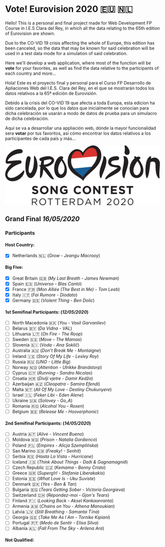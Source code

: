 # Vote! Eurovision 2020 :eu: :netherlands:

Hello! This is a personal and final project made for Web Development FP Course in I.E.S Clara del Rey, in which all the data relating to the 65th edition of Eurovision are shown.

Due to the CO-VID 19 crisis affecting the whole of Europe, this edition has been canceled, so the data that may be known for said celebration will be used in a test data mode for a simulation of said celebration.

Here we'll develop a web application, where most of the function will be **vote** for your favorites, as well as find the data relative to the participants of each country and more...

Hola! Este es el proyecto final y personal para el Curso FP Desarrollo de Apliaciones Web del I.E.S. Clara del Rey, en el que se mostrarán todos los datos relativos a la 65ª edición de Eurovisión. 

Debido a la crisis del CO-VID 19 que afecta a toda Europa, esta edicion ha sido cancelada, por lo que los datos que inicialmente se conocian para dicha celebración se usarán a modo de datos de prueba para un simulacro de dicha celebración.  

Aquí se va a desarrollar una appliación web, dónde la mayor funcionalidad sera **votar** por tus favoritos, así cómo encontrar los datos relativos a los participantes de cada país y más...

![Eurovision2020](eurovision-2020-rotterdam.svg) 

## Grand Final _16/05/2020_

### Participants
  #### Host Country:   
  - [x] Netherlands :netherlands: (_Grow - Jeangu Macrooy_)
  #### Big Five:
  - [x] Great Britain :uk: (_My Last Breath - James Newman_)
  - [x] Spain :es: (_Universo - Blas Cantó_)
  - [x] France :fr: (_Mon Alliée (The Best in Me) - Tom Leeb_)
  - [x] Italy :it: (_Fai Rumore - Diodato_)
  - [x] Germany :de: (_Violent Thing - Ben Dolic_)
  #### 1st Semifinal Participants: (_12/05/2020_)
  - [ ] North Macedonia :macedonia: (_You - Vasil Garvanliev_)
  - [ ] Belarus :belarus: (_Da Vidna - VAL_)
  - [ ] Lithuania :lithuania: (_On Fire - The Roop_)
  - [ ] Sweden :sweden: (_Move - The Mamas_)
  - [ ] Slovenia :slovenia: (_Voda - Ana Soklič_)
  - [ ] Australia :australia: (_Don’t Break Me - Montaigne_)
  - [ ] Ireland :ireland: (_Story Of My Life - Lesley Roy_)
  - [ ] Russia :ru: (_UNO - Little Big_)
  - [ ] Norway :norway: (_Attention - Ulrikke Brandstorp_)
  - [ ] Cyprus :cyprus: (_Running - Sandro Nicolas_)
  - [ ] Croatia :croatia: (_Divlji vjetre - Damir Kedžo_)
  - [ ] Azerbaijan :azerbaijan: (_Cleopatra - Samira Efendi_)
  - [ ] Malta :malta: (_All Of My Love - Destiny Chukunyere_)
  - [ ] Israel :israel: (_Feker Libi - Eden Alene_)
  - [ ] Ukraine :ukraine: (_Solovey - Go_A_)
  - [ ] Romania :romania: (_Alcohol You - Roxen_)
  - [ ] Belgium :belgium: (_Release Me - Hooverphonic_)
  #### 2nd Semifinal Participants: (_14/05/2020_)
  - [ ] Austria :austria: (_Alive - 	Vincent Bueno_)
  - [ ] Moldova :moldova: (_Prison - 	Natalia Gordienco_)
  - [ ] Poland :poland: (_Empires - Alicja Szemplińska_)
  - [ ] San Marino :san_marino: (_Freaky! - Senhit_)
  - [ ] Serbia :serbia: (_Hasta La Vista - 	Hurricane_)
  - [ ] Iceland :iceland: (_Think About Things - Daði & Gagnamagnið_)
  - [ ] Czech Republic :czech_republic: (_Kemama - 	Benny Cristo_)
  - [ ] Greece :greece: (_Superg!rl - Stefania Liberakakis_)
  - [ ] Estonia :estonia: (_What Love Is - Uku Suviste_)
  - [ ] Denmark :denmark: (_Yes - Ben & Tan_)
  - [ ] Bulgaria :bulgaria: (_Tears Getting Sober - 	Victoria Georgieva_)
  - [ ] Switzerland :switzerland: (_Répondez-moi - Gjon's Tears_)
  - [ ] Finland :finland: (_Looking Back - 	Aksel Kankaanranta_)
  - [ ] Armenia :armenia: (_Chains on You - Athena Manoukian_)
  - [ ] Latvia :latvia: (_Still Breathing - Samanta Tīna_)
  - [ ] Georgia :georgia: (_Take Me As I Am - Tornike Kipiani_)
  - [ ] Portugal :portugal: (_Medo de Sentir - Elisa Silva_)
  - [ ] Albania :albania: (_Fall From The Sky - Arilena Ara_)
  
  #### Not Qualified: 
